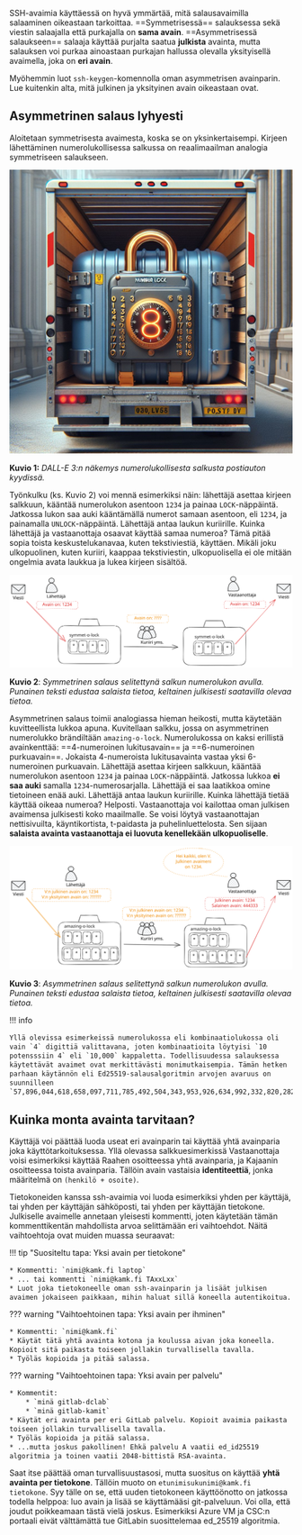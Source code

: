 
SSH-avaimia käyttäessä on hyvä ymmärtää, mitä salausavaimilla salaaminen oikeastaan tarkoittaa. ==Symmetrisessä== salauksessa sekä viestin salaajalla että purkajalla on **sama avain**. ==Asymmetrisessä salaukseen== salaaja käyttää purjalta saatua **julkista** avainta, mutta salauksen voi purkaa ainoastaan purkajan hallussa olevalla yksityisellä avaimella, joka on **eri avain**.

Myöhemmin luot `ssh-keygen`-komennolla oman asymmetrisen avainparin. Lue kuitenkin alta, mitä julkinen ja yksityinen avain oikeastaan ovat.

## Asymmetrinen salaus lyhyesti

Aloitetaan symmetrisesta avaimesta, koska se on yksinkertaisempi. Kirjeen lähettäminen numerolukollisessa salkussa on reaalimaailman analogia symmetriseen salaukseen.

![Number lock](../../images/dalle_number_lock.jpg)

**Kuvio 1:** *DALL-E 3:n näkemys numerolukollisesta salkusta postiauton kyydissä.*

Työnkulku (ks. Kuvio 2) voi mennä esimerkiksi näin: lähettäjä asettaa kirjeen salkkuun, kääntää numerolukon asentoon `1234` ja painaa `LOCK`-näppäintä. Jatkossa lukon saa auki kääntämällä numerot samaan asentoon, eli `1234`, ja painamalla `UNLOCK`-näppäintä. Lähettäjä antaa laukun kuriirille. Kuinka lähettäjä ja vastaanottaja osaavat käyttää samaa numeroa? Tämä pitää sopia toista keskustelukanavaa, kuten tekstiviestiä, käyttäen. Mikäli joku ulkopuolinen, kuten kuriiri, kaappaa tekstiviestin, ulkopuolisella ei ole mitään ongelmia avata laukkua ja lukea kirjeen sisältöä.

![symmetrinen-salaus](../../images/symmetrinen-salaus.svg)

**Kuvio 2**: *Symmetrinen salaus selitettynä salkun numerolukon avulla. Punainen teksti edustaa salaista tietoa, keltainen julkisesti saatavilla olevaa tietoa.*

Asymmetrinen salaus toimii analogiassa hieman heikosti, mutta käytetään kuvitteellista lukkoa apuna. Kuvitellaan salkku, jossa on asymmetrinen numerolukko brändiltään `amazing-o-lock`. Numerolukossa on kaksi erillistä avainkenttää: ==4-numeroinen lukitusavain== ja ==6-numeroinen purkuavain==. Jokaista 4-numeroista lukitusavainta vastaa yksi 6-numeroinen purkuavain. Lähettäjä asettaa kirjeen salkkuun, kääntää numerolukon asentoon `1234` ja painaa `LOCK`-näppäintä. Jatkossa lukkoa **ei saa auki** samalla `1234`-numerosarjalla. Lähettäjä ei saa laatikkoa omine tietoineen enää auki. Lähettäjä antaa laukun kuriirille. Kuinka lähettäjä tietää käyttää oikeaa numeroa? Helposti. Vastaanottaja voi kailottaa oman julkisen avaimensa julkisesti koko maailmalle. Se voisi löytyä vastaanottajan nettisivuilta, käyntikortista, t-paidasta ja puhelinluettelosta. Sen sijaan **salaista avainta vastaanottaja ei luovuta kenellekään ulkopuoliselle**.

![](../../images/asymmetrinen-salaus.svg)

**Kuvio 3**: *Asymmetrinen salaus selitettynä salkun numerolukon avulla. Punainen teksti edustaa salaista tietoa, keltainen julkisesti saatavilla olevaa tietoa.*

!!! info

    Yllä olevissa esimerkeissä numerolukossa eli kombinaatiolukossa oli vain `4` digittiä valittavana, joten kombinaatioita löytyisi `10 potensssiin 4` eli `10,000` kappaletta. Todellisuudessa salauksessa käytettävät avaimet ovat merkittävästi monimutkaisempia. Tämän hetken parhaan käytännön eli Ed25519-salausalgoritmin arvojen avaruus on suunnilleen `57,896,044,618,658,097,711,785,492,504,343,953,926,634,992,332,820,282,019,728,792,003,956,564,819,949`.

## Kuinka monta avainta tarvitaan?

Käyttäjä voi päättää luoda useat eri avainparin tai käyttää yhtä avainparia joka käyttötarkoituksessa. Yllä olevassa salkkuesimerkissä Vastaanottaja voisi esimerkiksi käyttää Raahen osoitteessa yhtä avainparia, ja Kajaanin osoitteessa toista avainparia. Tällöin avain vastaisia **identiteettiä**, jonka määritelmä on `(henkilö + osoite)`.

Tietokoneiden kanssa ssh-avaimia voi luoda esimerkiksi yhden per käyttäjä, tai yhden per käyttäjän sähköposti, tai yhden per käyttäjän tietokone. Julkiselle avaimelle annetaan yleisesti kommentti, joten käytetään tämän kommenttikentän mahdollista arvoa selittämään eri vaihtoehdot. Näitä vaihtoehtoja ovat muiden muassa seuraavat:

!!! tip "Suositeltu tapa: Yksi avain per tietokone"

    * Kommentti: `nimi@kamk.fi laptop`
    * ... tai kommentti `nimi@kamk.fi TAxxLxx`
    * Luot joka tietokoneelle oman ssh-avainparin ja lisäät julkisen avaimen jokaiseen paikkaan, mihin haluat sillä koneella autentikoitua.


??? warning "Vaihtoehtoinen tapa: Yksi avain per ihminen"

    * Kommentti: `nimi@kamk.fi`
    * Käytät tätä yhtä avainta kotona ja koulussa aivan joka koneella. Kopioit sitä paikasta toiseen jollakin turvallisella tavalla.
    * Työläs kopioida ja pitää salassa.

??? warning "Vaihtoehtoinen tapa: Yksi avain per palvelu"

    * Kommentit: 
        * `minä gitlab-dclab`
        * `minä gitlab-kamit`
    * Käytät eri avainta per eri GitLab palvelu. Kopioit avaimia paikasta toiseen jollakin turvallisella tavalla.
    * Työläs kopioida ja pitää salassa.
    * ...mutta joskus pakollinen! Ehkä palvelu A vaatii ed_id25519 algoritmia ja toinen vaatii 2048-bittistä RSA-avainta.


Saat itse päättää oman turvallisuustasosi, mutta suositus on käyttää **yhtä avainta per tietokone**. Tällöin muoto on `etunimisukunimi@kamk.fi tietokone`. Syy tälle on se, että uuden tietokoneen käyttöönotto on jatkossa todella helppoa: luo avain ja lisää se käyttämääsi git-palveluun. Voi olla, että joudut poikkeamaan tästä vielä joskus. Esimerkiksi Azure VM ja CSC:n portaali eivät välttämättä tue GitLabin suosittelemaa ed_25519 algoritmia.